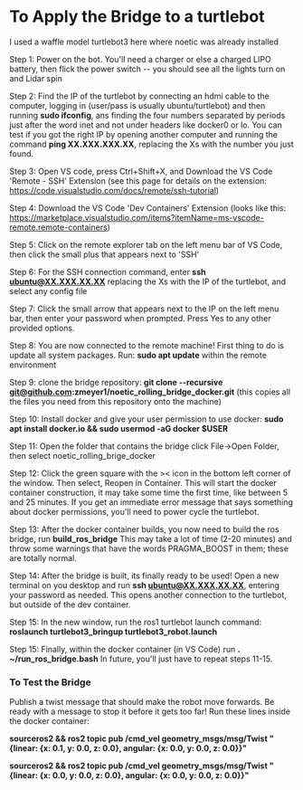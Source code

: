 # To Apply the Bridge to a turtlebot
I used a waffle model turtlebot3 here where noetic was already installed

Step 1: Power on the bot. You'll need a charger or else a charged LIPO battery, then flick the power switch -- you should see all the lights turn on and Lidar spin

Step 2: Find the IP of the turtlebot by connecting an hdmi cable to the computer, logging in (user/pass is usually ubuntu/turtlebot) and then running **sudo ifconfig**, ans finding the four numbers separated by periods just after the word inet and not under headers like docker0 or lo. You can test if you got the right IP by opening another computer and running the command **ping XX.XXX.XXX.XX**, replacing the Xs with the number you just found.

Step 3: Open VS code, press Ctrl+Shift+X, and Download the VS Code 'Remote - SSH' Extension (see this page for details on the extension: https://code.visualstudio.com/docs/remote/ssh-tutorial)

Step 4: Download the VS Code 'Dev Containers' Extension (looks like this: https://marketplace.visualstudio.com/items?itemName=ms-vscode-remote.remote-containers)

Step 5: Click on the remote explorer tab on the left menu bar of VS Code, then click the small plus that appears next to 'SSH'

Step 6: For the SSH connection command, enter **ssh ubuntu@XX.XXX.XX.XX** replacing the Xs with the IP of the turtlebot, and select any config file

Step 7: Click the small arrow that appears next to the IP on the left menu bar, then enter your password when prompted. Press Yes to any other provided options.

Step 8: You are now connected to the remote machine! First thing to do is update all system packages. Run: **sudo apt update** within the remote environment

Step 9: clone the bridge repository: **git clone --recursive git@github.com:zmeyer1/noetic_rolling_bridge_docker.git** (this copies all the files you need from this repository onto the machine)

Step 10: Install docker and give your user permission to use docker: **sudo apt install docker.io && sudo usermod -aG docker $USER** 

Step 11: Open the folder that contains the bridge click File->Open Folder, then select noetic_rolling_brige_docker

Step 12: Click the green square with the >< icon in the bottom left corner of the window. Then select, Reopen in Container. This will start the docker container construction, it may take some time the first time, like between 5 and 25 minutes. If you get an immediate error message that says something about docker permissions, you'll need to power cycle the turtlebot.

Step 13: After the docker container builds, you now need to build the ros bridge, run **build_ros_bridge** This may take a lot of time (2-20 minutes) and throw some warnings that have the words PRAGMA_BOOST in them; these are totally normal.

Step 14: After the bridge is built, its finally ready to be used! Open a new terminal on you desktop and run **ssh ubuntu@XX.XXX.XX.XX**, entering your password as needed. This opens another connection to the turtlebot, but outside of the dev container.

Step 15: In the new window, run the ros1 turtlebot launch command: **roslaunch turtlebot3_bringup turtlebot3_robot.launch**

Step 15: Finally, within the docker container (in VS Code) run **. ~/run_ros_bridge.bash** In future, you'll just have to repeat steps 11-15.


### To Test the Bridge
Publish a twist message that should make the robot move forwards. Be ready with a message to stop it before it gets too far! Run these lines inside the docker container:

**sourceros2 && ros2 topic pub /cmd_vel geometry_msgs/msg/Twist "{linear: {x: 0.1, y: 0.0, z: 0.0}, angular: {x: 0.0, y: 0.0, z: 0.0}}"**

**sourceros2 && ros2 topic pub /cmd_vel geometry_msgs/msg/Twist "{linear: {x: 0.0, y: 0.0, z: 0.0}, angular: {x: 0.0, y: 0.0, z: 0.0}}"**
